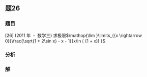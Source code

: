 ## 题26
### 题目
[26] (2011 年 ・ 数学三) 求极限$\mathop{\lim }\limits_{{x \rightarrow  0}}\frac{\sqrt{1 + 2\sin x} - x - 1}{x\ln ( {1 + x}) }$. 
### 分析

### 解